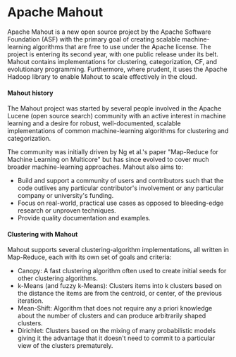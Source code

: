 Apache Mahout
=====================
Apache Mahout is a new open source project by the Apache Software Foundation (ASF) with the primary goal of creating scalable machine-learning algorithms that are free to use under the Apache license. The project is entering its second year, with one public release under its belt. Mahout contains implementations for clustering, categorization, CF, and evolutionary programming. Furthermore, where prudent, it uses the Apache Hadoop library to enable Mahout to scale effectively in the cloud.

#### Mahout history
The Mahout project was started by several people involved in the Apache Lucene (open source search) community with an active interest in machine learning and a desire for robust, well-documented, scalable implementations of common machine-learning algorithms for clustering and categorization. 

The community was initially driven by Ng et al.'s paper "Map-Reduce for Machine Learning on Multicore" but has since evolved to cover much broader machine-learning approaches. Mahout also aims to:
- Build and support a community of users and contributors such that the code outlives any particular contributor's involvement or any particular company or university's funding.
- Focus on real-world, practical use cases as opposed to bleeding-edge research or unproven techniques.
- Provide quality documentation and examples.

#### Clustering with Mahout
Mahout supports several clustering-algorithm implementations, all written in Map-Reduce, each with its own set of goals and criteria:
- Canopy: A fast clustering algorithm often used to create initial seeds for other clustering algorithms.
- k-Means (and fuzzy k-Means): Clusters items into k clusters based on the distance the items are from the centroid, or center, of the previous iteration.
- Mean-Shift: Algorithm that does not require any a priori knowledge about the number of clusters and can produce arbitrarily shaped clusters.
- Dirichlet: Clusters based on the mixing of many probabilistic models giving it the advantage that it doesn't need to commit to a particular view of the clusters prematurely.
